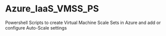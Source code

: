 # Azure_IaaS_VMSS_PS
Powershell Scripts to create Virtual Machine Scale Sets in Azure and add or configure Auto-Scale settings
